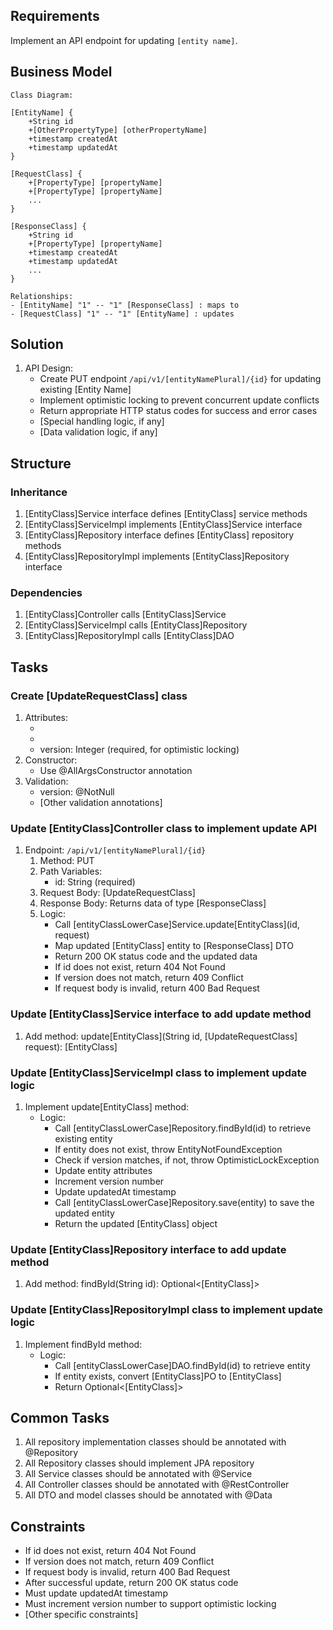 ## Requirements
Implement an API endpoint for updating `[entity name]`.

## Business Model
```
Class Diagram:

[EntityName] {
    +String id
    +[OtherPropertyType] [otherPropertyName]
    +timestamp createdAt
    +timestamp updatedAt
}

[RequestClass] {
    +[PropertyType] [propertyName]
    +[PropertyType] [propertyName]
    ...
}

[ResponseClass] {
    +String id
    +[PropertyType] [propertyName]
    +timestamp createdAt
    +timestamp updatedAt
    ...
}

Relationships:
- [EntityName] "1" -- "1" [ResponseClass] : maps to
- [RequestClass] "1" -- "1" [EntityName] : updates
```

## Solution
1. API Design:
   - Create PUT endpoint `/api/v1/[entityNamePlural]/{id}` for updating existing [Entity Name]
   - Implement optimistic locking to prevent concurrent update conflicts
   - Return appropriate HTTP status codes for success and error cases
   - [Special handling logic, if any]
   - [Data validation logic, if any]

## Structure

### Inheritance
1. [EntityClass]Service interface defines [EntityClass] service methods
2. [EntityClass]ServiceImpl implements [EntityClass]Service interface
3. [EntityClass]Repository interface defines [EntityClass] repository methods
4. [EntityClass]RepositoryImpl implements [EntityClass]Repository interface

### Dependencies
1. [EntityClass]Controller calls [EntityClass]Service
2. [EntityClass]ServiceImpl calls [EntityClass]Repository
3. [EntityClass]RepositoryImpl calls [EntityClass]DAO

## Tasks

### Create [UpdateRequestClass] class
  1. Attributes:
     - [attributeName]: [attributeType] (required/optional)
     - [attributeName]: [attributeType] (required/optional)
     - version: Integer (required, for optimistic locking)
  2. Constructor:
     - Use @AllArgsConstructor annotation
  3. Validation:
     - version: @NotNull
     - [Other validation annotations]

### Update [EntityClass]Controller class to implement update API
  1. Endpoint: `/api/v1/[entityNamePlural]/{id}`
     1. Method: PUT
     2. Path Variables:
        - id: String (required)
     3. Request Body: [UpdateRequestClass]
     4. Response Body: Returns data of type [ResponseClass]
     5. Logic:
        - Call [entityClassLowerCase]Service.update[EntityClass](id, request)
        - Map updated [EntityClass] entity to [ResponseClass] DTO
        - Return 200 OK status code and the updated data
        - If id does not exist, return 404 Not Found
        - If version does not match, return 409 Conflict
        - If request body is invalid, return 400 Bad Request

### Update [EntityClass]Service interface to add update method
  1. Add method: update[EntityClass](String id, [UpdateRequestClass] request): [EntityClass]

### Update [EntityClass]ServiceImpl class to implement update logic
  1. Implement update[EntityClass] method:
     - Logic:
       - Call [entityClassLowerCase]Repository.findById(id) to retrieve existing entity
       - If entity does not exist, throw EntityNotFoundException
       - Check if version matches, if not, throw OptimisticLockException
       - Update entity attributes
       - Increment version number
       - Update updatedAt timestamp
       - Call [entityClassLowerCase]Repository.save(entity) to save the updated entity
       - Return the updated [EntityClass] object

### Update [EntityClass]Repository interface to add update method
  1. Add method: findById(String id): Optional<[EntityClass]>

### Update [EntityClass]RepositoryImpl class to implement update logic
  1. Implement findById method:
     - Logic:
       - Call [entityClassLowerCase]DAO.findById(id) to retrieve entity
       - If entity exists, convert [EntityClass]PO to [EntityClass]
       - Return Optional<[EntityClass]>

## Common Tasks
1. All repository implementation classes should be annotated with @Repository
2. All Repository classes should implement JPA repository
3. All Service classes should be annotated with @Service
4. All Controller classes should be annotated with @RestController
5. All DTO and model classes should be annotated with @Data

## Constraints
- If id does not exist, return 404 Not Found
- If version does not match, return 409 Conflict
- If request body is invalid, return 400 Bad Request
- After successful update, return 200 OK status code
- Must update updatedAt timestamp
- Must increment version number to support optimistic locking
- [Other specific constraints] 